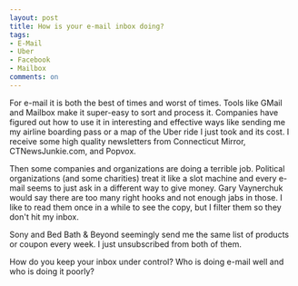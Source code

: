 ```yaml
---
layout: post
title: How is your e-mail inbox doing?
tags: 
- E-Mail
- Uber
- Facebook
- Mailbox
comments: on
---
```

For e-mail it is both the best of times and worst of times. Tools like GMail and Mailbox make it super-easy to sort and process it. Companies have figured out how to use it in interesting and effective ways like sending me my airline boarding pass or a map of the Uber ride I just took and its cost. I receive some high quality newsletters from Connecticut Mirror, CTNewsJunkie.com, and Popvox.

Then some companies and organizations are doing a terrible job. Political organizations (and some charities) treat it like a slot machine and every e-mail seems to just ask in a different way to give money. Gary Vaynerchuk would say there are too many right hooks and not enough jabs in those. I like to read them once in a while to see the copy, but I filter them so they don't hit my inbox.

Sony and Bed Bath & Beyond seemingly send me the same list of products or coupon every week. I just unsubscribed from both of them. 

How do you keep your inbox under control? Who is doing e-mail well and who is doing it poorly?